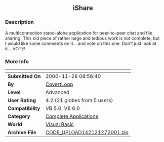 ﻿<div align="center">

## iShare


</div>

### Description

A multiconnection stand-alone application for peer-to-peer chat and file sharing. This old piece of rather large and tedious work is not complete, but I would like some comments on it... and vote on this one. Don't just look at it... VOTE!
 
### More Info
 


<span>             |<span>
---                |---
**Submitted On**   |2000-11-28 08:56:40
**By**             |[CovertLoop](https://github.com/Planet-Source-Code/PSCIndex/blob/master/ByAuthor/covertloop.md)
**Level**          |Advanced
**User Rating**    |4.2 (21 globes from 5 users)
**Compatibility**  |VB 5\.0, VB 6\.0
**Category**       |[Complete Applications](https://github.com/Planet-Source-Code/PSCIndex/blob/master/ByCategory/complete-applications__1-27.md)
**World**          |[Visual Basic](https://github.com/Planet-Source-Code/PSCIndex/blob/master/ByWorld/visual-basic.md)
**Archive File**   |[CODE\_UPLOAD142121272001\.zip](https://github.com/Planet-Source-Code/covertloop-ishare__1-14753/archive/master.zip)








